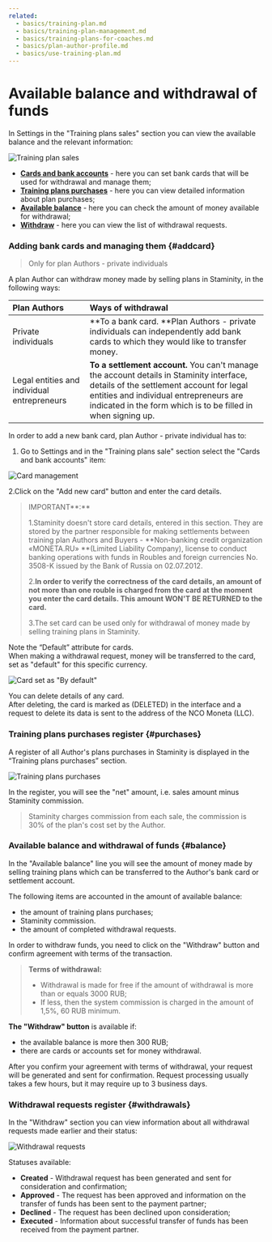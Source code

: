```yaml
---
related:
  - basics/training-plan.md
  - basics/training-plan-management.md
  - basics/training-plans-for-coaches.md
  - basics/plan-author-profile.md
  - basics/use-training-plan.md  
---
```


# Available balance and withdrawal of funds

In Settings in the "Training plans sales" section you can view the available balance and the relevant information:

![Training plan sales](https://264710.selcdn.ru/assets/images/_new/settings/user-purchases-all.png)

* [**Cards and bank accounts**](#addcard) -  here you can set bank cards that will be used for withdrawal and manage them; 
* [**Training plans purchases**](#purchases) - here you can view detailed information about plan purchases;  
* [**Available balance**](#balance) - here you can check the amount of money available for withdrawal; 
* [**Withdraw**](#withdrawals) - here you can view the list of withdrawal requests.

### Adding bank cards and managing them {#addcard}

> Only for plan Authors - private individuals

A plan Author can withdraw money made by selling plans in Staminity, in the following ways:

| Plan Authors | Ways of withdrawal |
| :--- | :--- |
| Private individuals | **To a bank card. **Plan Authors - private individuals can independently add bank cards to which they would like to transfer money. |
| Legal entities and individual entrepreneurs | **To a settlement account.** You can't manage the account details in Staminity interface, details of the settlement account for legal entities and individual entrepreneurs are indicated in the form which is to be filled in when signing up. |

In order to add a new bank card, plan Author - private individual has to:

1. Go to Settings and in the "Training plans sale" section select the "Cards and bank accounts" item: 

![Card management](https://264710.selcdn.ru/assets/images/_new/settings/user-cards.png)

2.Click on the "Add new card" button and enter the card details.

> IMPORTANT**:**
>
> 1.Staminity doesn't store card details, entered in this section. They are stored by the partner responsible for making settlements between training plan Authors and Buyers - **Non-banking credit organization «MONETA.RU» **\(Limited Liability Company\), license to conduct banking operations with funds in Roubles and foreign currencies No. 3508-K issued by the Bank of Russia on 02.07.2012.
>
> 2.**In order to verify the correctness of the card details, an amount of not more than one rouble is charged from the card at the moment you enter the card details. This amount WON'T BE RETURNED to the card.**
>
> 3.The set card can be used only for withdrawal of money made by selling training plans in Staminity.

Note the “Default” attribute for cards.  
When making a withdrawal request, money will be transferred to the card, set as "default" for this specific currency.

![Card set as &quot;By default&quot;](https://264710.selcdn.ru/assets/images/_new/settings/user-cards-default.png)

You can delete details of any card.  
After deleting, the card is marked as \(DELETED\) in the interface and a request to delete its data is sent to the address of the NCO Moneta \(LLC\).

### Training plans purchases register {#purchases}

A register of all Author's plans purchases in Staminity is displayed in the “Training plans purchases” section.

![Training plans purchases](https://264710.selcdn.ru/assets/images/_new/settings/user-purchases.png)

In the register, you will see the "net" amount, i.e. sales amount minus Staminity commission.

> Staminity charges commission from each sale, the commission is 30% of the plan's cost set by the Author.

### Available balance and withdrawal of funds {#balance}

In the "Available balance" line you will see the amount of money made by selling training plans which can be transferred to the Author's bank card or settlement account.

The following items are accounted in the amount of available balance:

* the amount of training plans purchases;
* Staminity commission.
* the amount of completed withdrawal requests.

In order to withdraw funds, you need to click on the "Withdraw" button and confirm agreement with terms of the transaction.

> **Terms of withdrawal:**
>
> * Withdrawal is made for free if the amount of withdrawal is more than or equals 3000 RUB;
> * If less, then the system commission is charged in the amount of 1,5%, 60 RUB minimum.

**The "Withdraw" button** is available if:

* the available balance is more then 300 RUB;
* there are cards or accounts set for money withdrawal.

After you confirm your agreement with terms of withdrawal, your request will be generated and sent for confirmation. Request processing usually takes a few hours, but it may require up to 3 business days.

### Withdrawal requests register {#withdrawals}

In the "Withdraw" section you can view information about all withdrawal requests made earlier and their status:

![Withdrawal requests](https://264710.selcdn.ru/assets/images/_new/settings/user-withdrawals.png)

Statuses available:

* **Created** - Withdrawal request has been generated and sent for consideration and confirmation;
* **Approved** - The request has been approved and information on the transfer of funds has been sent to the payment partner; 
* **Declined** - The request has been declined upon consideration;
* **Executed** - Information about successful transfer of funds has been received from the payment partner.



